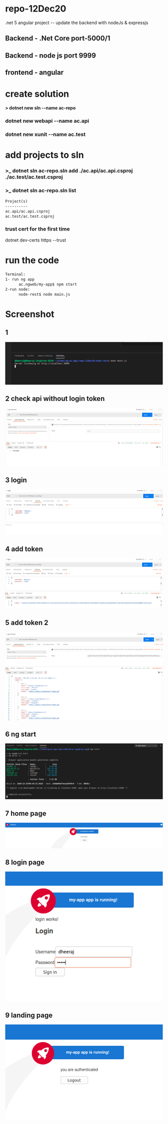 # repo-12Dec20
.net 5 angular project -- update the backend with nodeJs & expressjs

## Backend - .Net Core port-5000/1 
## Backend -  node js port 9999

## frontend - angular

# create solution
**> dotnet new sln --name ac-repo**


### dotnet new webapi --name ac.api
### dotnet new xunit --name ac.test

# add projects to sln
### >_ dotnet sln ac-repo.sln add ./ac.api/ac.api.csproj ./ac.test/ac.test.csproj

### >_ dotnet sln ac-repo.sln list
```
Project(s)
----------
ac.api/ac.api.csproj
ac.test/ac.test.csproj
```
### trust cert for the first time
dotnet dev-certs https --trust

# run the code
```
Terminal:
1- run ng app
      ac.ngweb/my-app$ npm start
2-run node:
      node-rest$ node main.js
```
# Screenshot
## 1
![run node backend]( ./assets/1.png "run node backend")

## 2 check api without login token
![check api without login token]( ./assets/2.png "check api without login token")

## 3 login

![login]( ./assets/3.png "login")

## 4 add token
![add token]( ./assets/4.png "add token")


## 5 add token 2
![response]( ./assets/5.png "response")

## 6 ng start
![start ng app]( ./assets/6.png "start ng app")

## 7 home page 
![home]( ./assets/7.png "home")

## 8 login page
![login page]( ./assets/8.png "login page")

## 9 landing page
![landing page]( ./assets/9.png "landing page")


